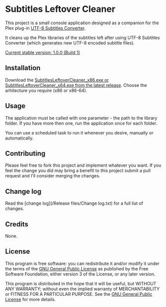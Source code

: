 # Subtitles Leftover Cleaner

This project is a small console application designed as a companion for the Plex plug-in [UTF-8 Subtitles Converter](https://github.com/adriantc/UTF-8SubtitlesConverter.bundle).

It cleans up the Plex libraries of the subtitles left after using UTF-8 Subtitles Converter (which generates new UTF-8 encoded subtitle files).

[Current stable version: 1.0.0 (Build 1)](https://github.com/adriantc/subtitlesleftovercleaner)

## Installation

Download the [SubtitlesLeftoverCleaner_x86.exe or SubtitlesLeftoverCleaner_x64.exe from the latest release](https://github.com/adriantc/subtitlesleftovercleaner/releases/latest). Choose the arhitecture you require (x86 or x86-64).

## Usage

The application must be called with one parameter - the path to the library folder. If you have more then one, run the application once for each folder.

You can use a scheduled task to run it whenever you desire, manually or automatically.

## Contributing

Please feel free to fork this project and implement whatever you want. If you feel the change you did may bring a benefit to this project submit a pull request and I'll consider merging the changes.

## Change log

Read the [change log](/Release files/Change log.txt) for a full list of changes.

## Credits

None.

## License

This program is free software: you can redistribute it and/or modify it under the terms of the [GNU General Public License](http://www.gnu.org/licenses/) as published by the Free Software Foundation, either version 3 of the License, or any later version.

This program is distributed in the hope that it will be useful, but WITHOUT ANY WARRANTY; without even the implied warranty of MERCHANTABILITY or FITNESS FOR A PARTICULAR PURPOSE. See the [GNU General Public License](http://www.gnu.org/licenses/) for more details.